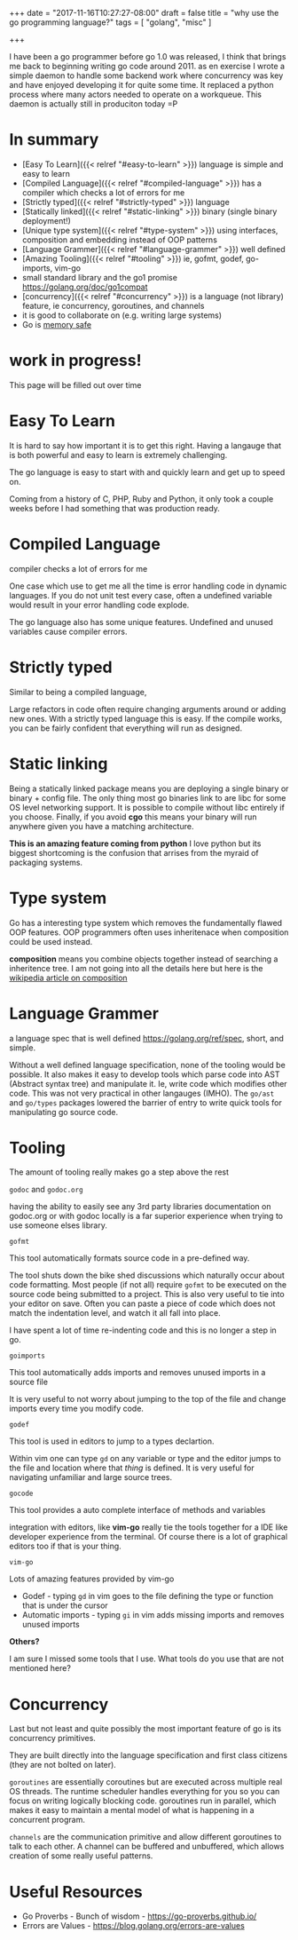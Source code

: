 +++
date = "2017-11-16T10:27:27-08:00"
draft = false
title = "why use the go programming language?"
tags = [ "golang", "misc" ]


+++

I have been a go programmer before go 1.0 was released, I think that brings me back to beginning writing go code around 2011. as en exercise I wrote a simple daemon to handle
some backend work where concurrency was key and have enjoyed developing it for quite some time. It replaced a python process where many actors
needed to operate on a workqueue. This daemon is actually still in produciton today =P

# In summary

- [Easy To Learn]({{< relref "#easy-to-learn" >}}) language is simple and easy to learn
- [Compiled Language]({{< relref "#compiled-language" >}}) has a compiler which checks a lot of errors for me
- [Strictly typed]({{< relref "#strictly-typed" >}}) language
- [Statically linked]({{< relref "#static-linking" >}}) binary (single binary deployment!)
- [Unique type system]({{< relref "#type-system" >}}) using interfaces, composition and embedding instead of OOP patterns
- [Language Grammer]({{< relref "#language-grammer" >}}) well defined 
- [Amazing Tooling]({{< relref "#tooling" >}}) ie, gofmt, godef, go-imports, vim-go
- small standard library and the go1 promise https://golang.org/doc/go1compat
- [concurrency]({{< relref "#concurrency" >}}) is a language (not library) feature, ie concurrency, goroutines, and channels
- it is good to collaborate on (e.g. writing large systems)
- Go is [memory safe](https://en.wikipedia.org/wiki/Memory_safety)

# work in progress!

This page will be filled out over time

# Easy To Learn

It is hard to say how important it is to get this right. Having a langauge that
is both powerful and easy to learn is extremely challenging. 

The go language is easy to start with and quickly learn and get up to speed on. 

Coming from a history of C, PHP, Ruby and Python, it only took a couple weeks
before I had something that was production ready.

# Compiled Language 

compiler checks a lot of errors for me

One case which use to get me all the time is error handling code in dynamic languages. If you do not unit test every case, often a undefined variable would result
in your error handling code explode.

The go language also has some unique features. Undefined and unused variables cause compiler errors.


# Strictly typed 

Similar to being a compiled language, 

Large refactors in code often require changing arguments around or adding new ones. With a strictly
typed language this is easy. If the compile works, you can be fairly confident that everything will run
as designed.

# Static linking 

Being a statically linked package means you are deploying a single binary or binary + config file. The only thing most go binaries link to are libc for some OS level networking support. It is possible
to compile without libc entirely if you choose. Finally, if you avoid **cgo** this means your binary will run anywhere given you have a matching architecture. 

**This is an amazing feature coming from python** I love python but its biggest shortcoming is the confusion that arrises from the myraid of packaging systems.

# Type system

Go has a interesting type system which removes the fundamentally flawed OOP features. OOP programmers often uses inheritenace when composition could be used instead.

**composition** means you combine objects together instead of searching a inheritence tree. I am not going into all the details here but here is the [wikipedia article on composition](https://en.wikipedia.org/wiki/Composition_over_inheritance)


# Language Grammer

a language spec that is well defined https://golang.org/ref/spec, short, and simple.

Without a well defined language specification, none of the tooling would be possible. It also makes it easy to develop tools which parse code into AST (Abstract syntax tree) and manipulate it. Ie, write code which
modifies other code. This was not very practical in other langauges (IMHO). The `go/ast` and `go/types` packages lowered the barrier of entry to write quick tools for manipulating go source code.


# Tooling

The amount of tooling really makes go a step above the rest

`godoc` and `godoc.org`

having the ability to easily see any 3rd party libraries documentation on godoc.org or with godoc locally is a far superior experience
when trying to use someone elses library.

`gofmt`

This tool automatically formats source code in a pre-defined way. 

The tool shuts down the bike shed discussions which naturally occur about code formatting. Most people (if not all) require `gofmt` to be executed on the source code being submitted to a project. This 
is also very useful to tie into your editor on save. Often you can paste a piece of code which does not match the indentation level, and watch it all fall into place.

I have spent a lot of time re-indenting code and this is no longer a step in go.

`goimports`

This tool automatically adds imports and removes unused imports in a source file

It is very useful to not worry about jumping to the top of the file and change imports every time you modify code.

`godef`

This tool is used in editors to jump to a types declartion. 

Within vim one can type `gd` on any variable or type and the editor jumps to the file and location where that *thing* is defined. It is very useful for navigating
unfamiliar and large source trees.

`gocode`

This tool provides a auto complete interface of methods and variables

integration with editors, like **vim-go** really tie the tools together for a IDE like developer experience from the terminal. Of course there
is a lot of graphical editors too if that is your thing.


`vim-go`

Lots of amazing features provided by vim-go

- Godef - typing `gd` in vim goes to the file defining the type or function that is under the cursor
- Automatic imports - typing `gi` in vim adds missing imports and removes unused imports 


**Others?**

I am sure I missed some tools that I use.  What tools do you use that are not mentioned here?



# Concurrency

Last but not least and quite possibly the most important feature of go is its concurrency primitives.

They are built directly into the language specification and first class citizens (they are not bolted on later). 

`goroutines` are essentially coroutines but are executed across multiple real OS threads. The runtime scheduler handles everything for you so you can focus on writing logically blocking
code. goroutines run in parallel, which makes it easy to maintain a mental model of what is happening in a concurrent program.

`channels` are the communication primitive and allow different goroutines to talk to each other. A channel can be buffered and unbuffered, which allows creation of some really useful patterns.


# Useful Resources

- Go Proverbs - Bunch of wisdom - https://go-proverbs.github.io/
- Errors are Values - https://blog.golang.org/errors-are-values


